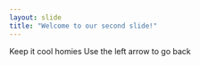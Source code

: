 ```yaml
---
layout: slide
title: "Welcome to our second slide!"
---
```

Keep it cool homies
Use the left arrow to go back
